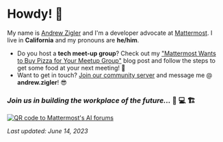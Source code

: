# Howdy! 👋

My name is [Andrew Zigler](https://www.andrewzigler.com/about/) and I'm a developer advocate at [Mattermost](https://mattermost.com/). I live in **California** and my pronouns are **he/him**.

- Do you host a **tech meet-up group**? Check out my ["Mattermost Wants to Buy Pizza for Your Meetup Group"](https://mattermost.com/blog/mattermost-wants-to-buy-pizza-for-your-meetup-group/) blog post and follow the steps to get some food at your next meeting! 🍕
- Want to get in touch? [Join our community server](https://community.mattermost.com/) and message me @ **andrew.zigler**! 😎

### *Join us in building the workplace of the future...* :office: :computer: :building_construction:

[![QR code to Mattermost's AI forums](https://github.com/azigler/azigler/assets/7295363/b8d2ca14-0642-4bef-b77d-df4848622e54)](https://forum.mattermost.com/c/ai-frameworks/40)

*Last updated: June 14, 2023*
